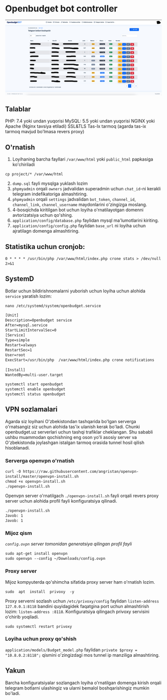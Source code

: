 # Openbudget bot controller

![cover](tmp/image.png)

## Talablar

PHP: 7.4 yoki undan yuqorisi
MySQL: 5.5 yoki undan yuqorisi
NGINX yoki Apache (Nginx tavsiya etiladi)
SSL&TLS
Tas-Ix tarmoq (agarda tas-ix tarmoq mavjud bo'lmasa revers proxy)

## O'rnatish

1. Loyihaning barcha fayllari `/var/www/html` yoki `public_html` papkasiga ko'chiriladi
```
cp project/* /var/www/html
```
2. `dump.sql` fayli mysqlga yuklash lozim
3. `phpmyadmin` orqali `owners` jadvalidan superadmin uchun `chat_id`-ni kerakli telegram indefikatoriga almashtiring.
4. `phpmyadmin` orqali `settings` jadvalidan `bot_token`,  `channel_id`, `channel_link`, `channel_username` maydonlarini o'zingizga moslang.
5. 4-bosqichda kiritilgan bot uchun loyiha o'rnatilayotgan domenni avtorizatsiya uchun qo'shing.
6. `application/config/database.php` faylidan mysql ma'lumotlarini kiriting.
7. `application/config/config.php` faylidan `base_url` ni loyiha uchun ajratilagn domenga almashtiring.

## Statistika uchun cronjob:

```
0 * * * * /usr/bin/php /var/www/html/index.php crone stats > /dev/null 2>&1
```

## SystemD

Botlar uchun bildirishnomalarni yuborish uchun loyiha uchun alohida `service` yaratish lozim:

```
nano /etc/systemd/system/openbudget.service	
```

```
[Unit]
Description=Openbudget service
After=mysql.service
StartLimitIntervalSec=0
[Service]
Type=simple
Restart=always
RestartSec=1
User=root
ExecStart=/usr/bin/php  /var/www/html/index.php crone notifications

[Install]
WantedBy=multi-user.target
```

```
systemctl start openbudget
systemctl enable openbudget
systemctl status openbudget
```

## VPN sozlamalari

Agarda siz loyihani O'zbekistondan tashqarida bo'lgan serverga o'rnatsangiz siz uchun alohida tas'ix ulanish kerak bo'ladi. Chunki openbudget.uz serverlari uchun tashqi trafiklar cheklangan. Shu sababli ushbu muammodan qochishning eng oson yo'li asosiy server va O'zbekistonda joylashgan istalgan tarmoq orasida tunnel hosil qilish hisoblanadi.

### Serverga openvpn o'rnatish
```
curl -O https://raw.githubusercontent.com/angristan/openvpn-install/master/openvpn-install.sh
chmod +x openvpn-install.sh
./openvpn-install.sh
```

Openvpn server o'rnatilgach `./openvpn-install.sh` fayli orqali revers proxy server uchun alohida profil fayli konfiguratsiya qilinadi.

```
./openvpn-install.sh
Javob: 1
Javob: 1
```

### Mijoz qism

*`config.ovpn` server tomonidan generatsiya qilingan profil fayli*
```
sudo apt-get install openvpn
sudo openvpn --config ~/Downloads/config.ovpn
```

### Proxy server

Mijoz kompyuterda qo'shimcha sifatida proxy server ham o'rnatish lozim.

```
sudo  apt  install  privoxy  -y
```
Proxy serverni sozlash uchun `/etc/privoxy/config` faylidan `listen-address 127.0.0.1:8118` bandini quyidagidek faqatgina port uchun almashtirish lozim: `listen-address :8118`.  Konfiguratsiya qilingach privoxy servisini o'chirib yoqiladi.
```
sudo systemctl restart privoxy
```

### Loyiha uchun proxy 	qo'shish

`application/models/Budget_model.php` faylidan `private $proxy = "10.8.0.2:8118";` qismini o'zingizdagi mos tunnel ip manziliga almashtiring.


## Yakun

Barcha konfiguratsiyalar sozlangach loyiha o'rnatilgan domenga kirish orqali telegram botlarni ulashingiz va ularni bemalol boshqarishingiz mumkin bo'ladi.